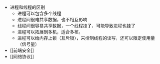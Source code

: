 - 进程和线程的区别
	- 进程可以包含多个线程
	- 进程间很难共享数据，也不相互影响
	- 线程间很容易共享数据，一个线程挂了，可能导致进程也挂了
	- 进程可以拓展到多机，适合多核。
	- 进程可以给内存上锁（互斥锁），来控制线程的读写，还可以限定使用量（信号量）
- [[前端安全]]
- [[网络协议]]